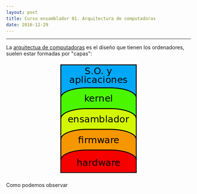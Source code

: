 ```yaml
---
layout: post
title: Curso ensamblador 01. Arquitectura de computadoras    
date: 2016-12-29
---
```

--------------------
La [arquitectua de computadoras](https://es.wikipedia.org/wiki/Arquitectura_de_computadoras) es el diseño que tienen los ordenadores, suelen estar formadas por "capas":

<p align="center">
  <img src="/images/capas-arquitectura-computadoras.png"/>
</p>

Como podemos observar 
